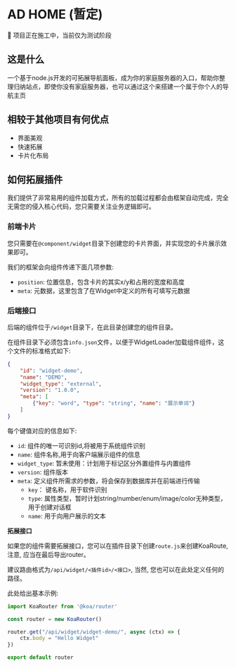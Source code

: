 # AD HOME (暂定)

🚧 项目正在施工中，当前仅为测试阶段

## 这是什么

一个基于node.js开发的可拓展导航面板，成为你的家庭服务器的入口，帮助你整理归纳站点，即使你没有家庭服务器，也可以通过这个来搭建一个属于你个人的导航主页

## 相较于其他项目有何优点

- 界面美观
- 快速拓展
- 卡片化布局

## 如何拓展插件

我们提供了非常易用的组件加载方式，所有的加载过程都会由框架自动完成，完全无需您的侵入核心代码，您只需要关注业务逻辑即可。

### 前端卡片

您只需要在`@component/widget`目录下创建您的卡片界面，并实现您的卡片展示效果即可。

我们的框架会向组件传递下面几项参数:

- `position`: 位置信息，包含卡片的其实x/y和占用的宽度和高度
- `meta`: 元数据，这里包含了在Widget中定义的所有可填写元数据

### 后端接口

后端的组件位于`/widget`目录下，在此目录创建您的组件目录。

在组件目录下必须包含`info.json`文件，以便于WidgetLoader加载组件组件，这个文件的标准格式如下:

```json
{
    "id": "widget-demo",
    "name": "DEMO",
    "widget_type": "external",
    "version": "1.0.0",
    "meta": [
        {"key": "word", "type": "string", "name": "展示单词"}
    ]
}
```

每个键值对应的信息如下:

- `id`: 组件的唯一可识别id,将被用于系统组件识别
- `name`: 组件名称,用于向客户端展示组件的信息
- `widget_type`: 暂未使用：计划用于标记区分外置组件与内置组件
- `version`: 组件版本
- `meta`: 定义组件所需求的参数，将会保存到数据库并在前端进行传输
    - `key`： 键名称，用于软件识别
    - `type`: 属性类型，暂时计划string/number/enum/image/color无种类型，用于创建对话框
    - `name`: 用于向用户展示的文本

**拓展接口**

如果您的组件需要拓展接口，您可以在插件目录下创建`route.js`来创建KoaRoute, 注意, 应当在最后导出router。

建议路由格式为`/api/widget/<插件id>/<接口>`, 当然, 您也可以在此处定义任何的路径。

此处给出基本示例:

```js
import KoaRouter from '@koa/router'

const router = new KoaRouter()

router.get("/api/widget/widget-demo/", async (ctx) => {
    ctx.body = "Hello Widget"
})

export default router
```
